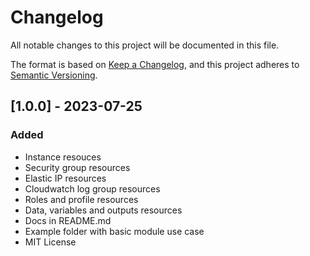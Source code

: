 # Changelog

All notable changes to this project will be documented in this file.

The format is based on [Keep a Changelog](https://keepachangelog.com/en/1.0.0/),
and this project adheres to [Semantic Versioning](https://semver.org/spec/v2.0.0.html).


## [1.0.0] - 2023-07-25

### Added

- Instance resouces
- Security group resources
- Elastic IP resources
- Cloudwatch log group resources
- Roles and profile resources
- Data, variables and outputs resources
- Docs in README.md
- Example folder with basic module use case
- MIT License

